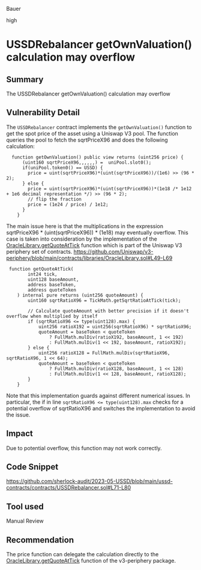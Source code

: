 Bauer

high

# USSDRebalancer getOwnValuation() calculation may overflow

## Summary
The USSDRebalancer getOwnValuation() calculation may overflow
## Vulnerability Detail
The `USSDRebalancer` contract implements the `getOwnValuation()` function to get the spot price of the asset using a Uniswap V3 pool. The function queries the pool to fetch the sqrtPriceX96 and does the following calculation:
```solidity
  function getOwnValuation() public view returns (uint256 price) {
      (uint160 sqrtPriceX96,,,,,,) =  uniPool.slot0();
      if(uniPool.token0() == USSD) {
        price = uint(sqrtPriceX96)*(uint(sqrtPriceX96))/(1e6) >> (96 * 2);
      } else {
        price = uint(sqrtPriceX96)*(uint(sqrtPriceX96))*(1e18 /* 1e12 + 1e6 decimal representation */) >> (96 * 2);
        // flip the fraction
        price = (1e24 / price) / 1e12;
      }
    }
```
The main issue here is that the multiplications in the expression sqrtPriceX96 * (uint(sqrtPriceX96)) * (1e18) may eventually overflow. This case is taken into consideration by the implementation of the [OracleLibrary.getQuoteAtTick](https://docs.uniswap.org/contracts/v3/reference/periphery/libraries/OracleLibrary#getquoteattick) function which is part of the Uniswap V3 periphery set of contracts.
https://github.com/Uniswap/v3-periphery/blob/main/contracts/libraries/OracleLibrary.sol#L49-L69
```solidity
 function getQuoteAtTick(
        int24 tick,
        uint128 baseAmount,
        address baseToken,
        address quoteToken
    ) internal pure returns (uint256 quoteAmount) {
        uint160 sqrtRatioX96 = TickMath.getSqrtRatioAtTick(tick);

        // Calculate quoteAmount with better precision if it doesn't overflow when multiplied by itself
        if (sqrtRatioX96 <= type(uint128).max) {
            uint256 ratioX192 = uint256(sqrtRatioX96) * sqrtRatioX96;
            quoteAmount = baseToken < quoteToken
                ? FullMath.mulDiv(ratioX192, baseAmount, 1 << 192)
                : FullMath.mulDiv(1 << 192, baseAmount, ratioX192);
        } else {
            uint256 ratioX128 = FullMath.mulDiv(sqrtRatioX96, sqrtRatioX96, 1 << 64);
            quoteAmount = baseToken < quoteToken
                ? FullMath.mulDiv(ratioX128, baseAmount, 1 << 128)
                : FullMath.mulDiv(1 << 128, baseAmount, ratioX128);
        }
    }
```
Note that this implementation guards against different numerical issues. In particular, the if in line `sqrtRatioX96 <= type(uint128).max` checks for a potential overflow of sqrtRatioX96 and switches the implementation to avoid the issue.
## Impact
Due to potential overflow, this function may not work correctly.

## Code Snippet
https://github.com/sherlock-audit/2023-05-USSD/blob/main/ussd-contracts/contracts/USSDRebalancer.sol#L71-L80

## Tool used

Manual Review

## Recommendation
The price function can delegate the calculation directly to the [OracleLibrary.getQuoteAtTick](https://docs.uniswap.org/contracts/v3/reference/periphery/libraries/OracleLibrary#getquoteattick) function of the v3-periphery package.
